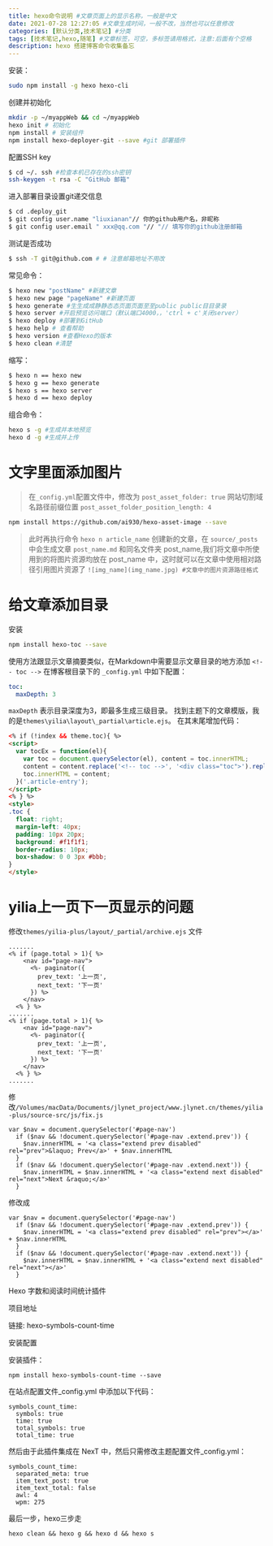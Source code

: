 ```yaml
---
title: hexo命令说明 #⽂章⻚⾯上的显示名称，⼀般是中⽂
date: 2021-07-28 12:27:05 #⽂章⽣成时间，⼀般不改，当然也可以任意修改
categories: [默认分类,技术笔记] #分类
tags: [技术笔记,hexo,随笔] #⽂章标签，可空，多标签请⽤格式，注意:后⾯有个空格
description: hexo 搭建博客命令收集备忘
---
```


安装：
```bash
sudo npm install -g hexo hexo-cli
```

创建并初始化
```bash
mkdir -p ~/myappWeb && cd ~/myappWeb
hexo init # 初始化
npm install # 安装组件
npm install hexo-deployer-git --save #git 部署插件
```

配置SSH key
```bash
$ cd ~/. ssh #检查本机已存在的ssh密钥
ssh-keygen -t rsa -C "GitHub 邮箱"
```

进入部署目录设置git递交信息
```bash
$ cd .deploy_git
$ git config user.name "liuxianan"// 你的github⽤户名，⾮昵称
$ git config user.email " xxx@qq.com "// "// 填写你的github注册邮箱
```

测试是否成功
```bash
$ ssh -T git@github.com # # 注意邮箱地址不⽤改
```

常见命令：
```bash
$ hexo new "postName" #新建⽂章
$ hexo new page "pageName" #新建⻚⾯
$ hexo generate #⽣⽣成成静静态态⻚⾯⻚⾯⾄⾄public public⽬⽬录录
$ hexo server #开启预览访问端⼝（默认端⼝4000，，'ctrl + c'关闭server）
$ hexo deploy #部署到GitHub
$ hexo help # 查看帮助
$ hexo version #查看Hexo的版本
$ hexo clean #清楚
```

缩写：
```bash
$ hexo n == hexo new
$ hexo g == hexo generate
$ hexo s == hexo server
$ hexo d == hexo deploy
```

组合命令：
```bash
hexo s -g #⽣成并本地预览
hexo d -g #⽣成并上传
```

# 文字里面添加图片
> 在`_config.yml`配置文件中，修改为 `post_asset_folder: true` 网站切割域名路径前缀位置 `post_asset_folder_position_length: 4`
```bash
npm install https://github.com/ai930/hexo-asset-image --save
```
> 此时再执行命令 `hexo n article_name` 创建新的文章，在 `source/_posts` 中会生成文章 `post_name.md` 和同名文件夹 post_name,我们将文章中所使用到的将图片资源均放在 post_name 中，这时就可以在文章中使用相对路径引用图片资源了
`![img_name](img_name.jpg) #文章中的图片资源路径格式`


# 给文章添加目录
安装
```bash
npm install hexo-toc --save
```
使用方法跟显示文章摘要类似，在Markdown中需要显示文章目录的地方添加 `<!-- toc -->`
在博客根目录下的 `_config.yml` 中如下配置：
```yaml
toc:
  maxDepth: 3
```
`maxDepth` 表示目录深度为3，即最多生成三级目录。
找到主题下的文章模版，我的是`themes\yilia\layout\_partial\article.ejs`。
在其末尾增加代码：
```html
<% if (!index && theme.toc){ %>
<script>
  var tocEx = function(el){
    var toc = document.querySelector(el), content = toc.innerHTML;
    content = content.replace('<!-- toc -->', '<div class="toc">').replace('<!-- tocstop -->', '</div>');
    toc.innerHTML = content;
  }('.article-entry');
</script>
<% } %>
<style>
.toc {
  float: right;
  margin-left: 40px;
  padding: 10px 20px;
  background: #f1f1f1;
  border-radius: 10px;
  box-shadow: 0 0 3px #bbb;
}
</style>
```

# yilia上一页下一页显示的问题
修改`themes/yilia-plus/layout/_partial/archive.ejs` 文件
```
.......
<% if (page.total > 1){ %>
    <nav id="page-nav">
      <%- paginator({
        prev_text: '上一页',
        next_text: '下一页'
      }) %>
    </nav>
  <% } %>
.......
<% if (page.total > 1){ %>
    <nav id="page-nav">
      <%- paginator({
        prev_text: '上一页',
        next_text: '下一页'
      }) %>
    </nav>
  <% } %>
.......
```
修改`/Volumes/macData/Documents/jlynet_project/www.jlynet.cn/themes/yilia-plus/source-src/js/fix.js`
```
var $nav = document.querySelector('#page-nav')
  if ($nav && !document.querySelector('#page-nav .extend.prev')) {
    $nav.innerHTML = '<a class="extend prev disabled" rel="prev">&laquo; Prev</a>' + $nav.innerHTML
  }
  if ($nav && !document.querySelector('#page-nav .extend.next')) {
    $nav.innerHTML = $nav.innerHTML + '<a class="extend next disabled" rel="next">Next &raquo;</a>'
  }
```
修改成
```
var $nav = document.querySelector('#page-nav')
  if ($nav && !document.querySelector('#page-nav .extend.prev')) {
    $nav.innerHTML = '<a class="extend prev disabled" rel="prev"></a>' + $nav.innerHTML
  }
  if ($nav && !document.querySelector('#page-nav .extend.next')) {
    $nav.innerHTML = $nav.innerHTML + '<a class="extend next disabled" rel="next"></a>'
  }
```


Hexo 字数和阅读时间统计插件

项目地址

链接: hexo-symbols-count-time

安装配置

安装插件：
```
npm install hexo-symbols-count-time --save
```

在站点配置文件_config.yml 中添加以下代码：
```
symbols_count_time:
  symbols: true
  time: true
  total_symbols: true
  total_time: true
```

然后由于此插件集成在 NexT 中，然后只需修改主题配置文件_config.yml：
```
symbols_count_time:
  separated_meta: true
  item_text_post: true
  item_text_total: false
  awl: 4
  wpm: 275
```

最后一步，hexo三步走
```
hexo clean && hexo g && hexo d && hexo s
```

